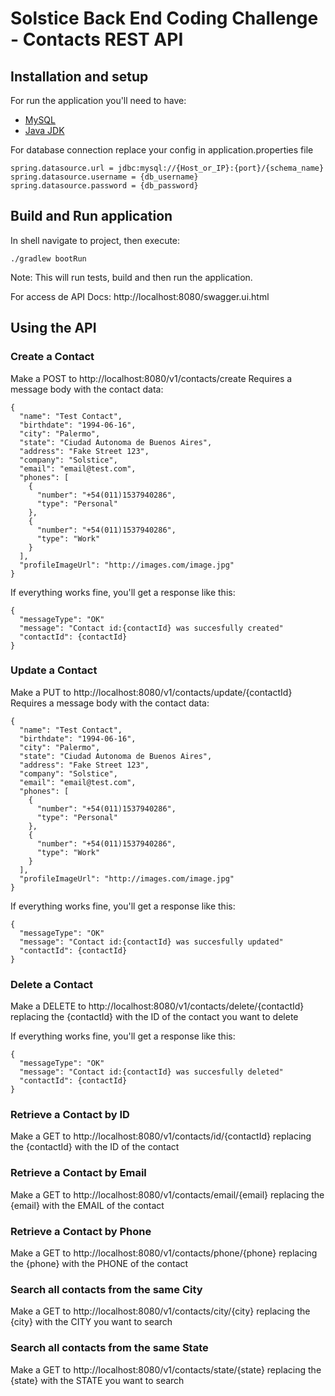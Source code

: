 # Solstice Back End Coding Challenge - Contacts REST API
## Installation and setup
For run the application you'll need to have:

- [MySQL](https://dev.mysql.com/downloads/mysql)
- [Java JDK](http://www.oracle.com/technetwork/java/javase/downloads/jdk8-downloads-2133151.html)

For database connection replace your config in application.properties file

```
spring.datasource.url = jdbc:mysql://{Host_or_IP}:{port}/{schema_name}
spring.datasource.username = {db_username}
spring.datasource.password = {db_password}
```

## Build and Run application

In shell navigate to project, then execute:

```
./gradlew bootRun
```

Note: This will run tests, build and then run the application.

For access de API Docs: http://localhost:8080/swagger.ui.html

## Using the API
### Create a Contact

Make a POST to http://localhost:8080/v1/contacts/create
Requires a message body with the contact data:

```
{
  "name": "Test Contact",
  "birthdate": "1994-06-16",
  "city": "Palermo",
  "state": "Ciudad Autonoma de Buenos Aires",
  "address": "Fake Street 123",
  "company": "Solstice",
  "email": "email@test.com",
  "phones": [
    {
      "number": "+54(011)1537940286",
      "type": "Personal"
    },
    {
      "number": "+54(011)1537940286",
      "type": "Work"
    }
  ],
  "profileImageUrl": "http://images.com/image.jpg"
}
```

If everything works fine, you'll get a response like this:

```
{
  "messageType": "OK"
  "message": "Contact id:{contactId} was succesfully created"
  "contactId": {contactId}
}
```

### Update a Contact

Make a PUT to http://localhost:8080/v1/contacts/update/{contactId}
Requires a message body with the contact data:

```
{
  "name": "Test Contact",
  "birthdate": "1994-06-16",
  "city": "Palermo",
  "state": "Ciudad Autonoma de Buenos Aires",
  "address": "Fake Street 123",
  "company": "Solstice",
  "email": "email@test.com",
  "phones": [
    {
      "number": "+54(011)1537940286",
      "type": "Personal"
    },
    {
      "number": "+54(011)1537940286",
      "type": "Work"
    }
  ],
  "profileImageUrl": "http://images.com/image.jpg"
}
```
If everything works fine, you'll get a response like this:

```
{
  "messageType": "OK"
  "message": "Contact id:{contactId} was succesfully updated"
  "contactId": {contactId}
}
```

### Delete a Contact

Make a DELETE to http://localhost:8080/v1/contacts/delete/{contactId} replacing the {contactId} with the ID of the contact you want to delete

If everything works fine, you'll get a response like this:

```
{
  "messageType": "OK"
  "message": "Contact id:{contactId} was succesfully deleted"
  "contactId": {contactId}
}
```
### Retrieve a Contact by ID

Make a GET to http://localhost:8080/v1/contacts/id/{contactId} replacing the {contactId} with the ID of the contact

### Retrieve a Contact by Email

Make a GET to http://localhost:8080/v1/contacts/email/{email} replacing the {email} with the EMAIL of the contact

### Retrieve a Contact by Phone

Make a GET to http://localhost:8080/v1/contacts/phone/{phone} replacing the {phone} with the PHONE of the contact

### Search all contacts from the same City

Make a GET to http://localhost:8080/v1/contacts/city/{city} replacing the {city} with the CITY you want to search

### Search all contacts from the same State

Make a GET to http://localhost:8080/v1/contacts/state/{state} replacing the {state} with the STATE you want to search

